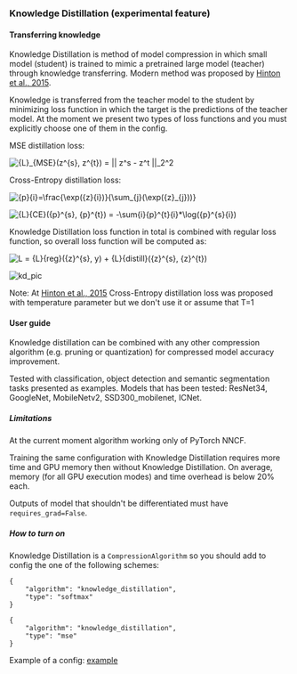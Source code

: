 ### Knowledge Distillation (experimental feature)

#### Transferring knowledge
Knowledge Distillation is method of model compression in which small model (student) is trained to mimic a pretrained
 large model (teacher) through knowledge transferring. Modern method was proposed
  by [Hinton et al., 2015](https://arxiv.org/pdf/1503.02531.pdf).
  
Knowledge is transferred from the teacher model to the student by minimizing loss function in which the target is the
predictions of the teacher model. At the moment we present two types of loss functions and you must explicitly
 choose one of them in the config.
 
 MSE distillation loss:
 
 ![{L}_{MSE}(z^{s}, z^{t}) = || z^s - z^t ||_2^2](https://latex.codecogs.com/png.latex?{L}_{MSE}(z^{s},%20z^{t})%20=%20||%20z^s%20-%20z^t%20||_2^2)
 
 Cross-Entropy distillation loss:
 
 ![{p}_{i}=\frac{\exp({z}_{i})}{\sum_{j}(\exp({z}_{j}))}](https://latex.codecogs.com/png.latex?{p}_{i}=%20\frac{\exp({z}_{i})}{\sum_{j}(\exp({z}_{j}))})
 
 ![{L}_{CE}({p}^{s}, {p}^{t}) = -\sum_{i}{p}^{t}_{i}*\log({p}^{s}_{i})](https://latex.codecogs.com/png.latex?{L}_{CE}({p}^{s},%20{p}^{t})%20=%20-\sum_{i}{p}^{t}_{i}*\log({p}^{s}_{i}))
 
 Knowledge Distillation loss function in total is combined with regular loss function, so overall loss function will be
  computed as:
  
 ![L = {L}_{reg}({z}^{s}, y) + {L}_{distill}({z}^{s}, {z}^{t})](https://latex.codecogs.com/png.latex?L%20=%20{L}_{reg}({z}^{s},%20y)%20+%20{L}_{distill}({z}^{s},%20{z}^{t}))
  
 ![kd_pic](../pics/knowledge_distillation.png)
  
  Note: At [Hinton et al., 2015](https://arxiv.org/pdf/1503.02531.pdf) Cross-Entropy distillation loss was proposed with
  temperature parameter but we don't use it or assume that T=1
  
#### User guide

Knowledge distillation can be combined with any other compression algorithm (e.g. pruning or quantization) for
 compressed model accuracy improvement.

Tested with classification, object detection and semantic segmentation tasks presented as examples. Models that has
 been tested: ResNet34, GoogleNet, MobileNetv2, SSD300_mobilenet, ICNet.
 
##### Limitations

At the current moment algorithm working only of PyTorch NNCF.

Training the same configuration with Knowledge Distillation requires more time and GPU memory
 then without Knowledge Distillation. On average, memory (for all GPU execution modes) and time overhead is below 20% each.

Outputs of model that shouldn't be differentiated must have `requires_grad=False`.

##### How to turn on

Knowledge Distillation is a `CompressionAlgorithm` so you should add to config the one of the following schemes:
```
{
    "algorithm": "knowledge_distillation",
    "type": "softmax"
}
```
```
{
    "algorithm": "knowledge_distillation",
    "type": "mse"
}
```
Example of a config: [example](../../examples/torch/classification/configs/pruning/resnet34_pruning_geometric_median_kd.json)
